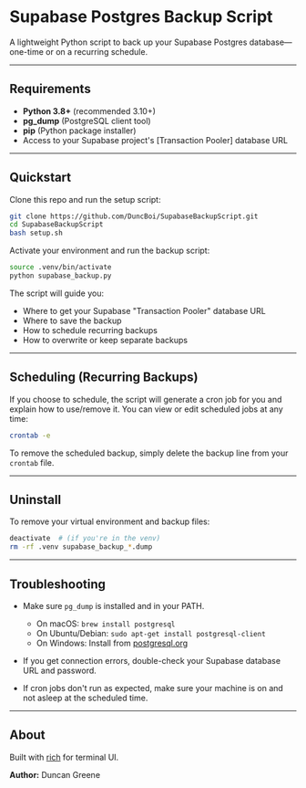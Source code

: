 # Supabase Postgres Backup Script

A lightweight Python script to back up your Supabase Postgres database—one-time or on a recurring schedule.

---


## Requirements

- **Python 3.8+** (recommended 3.10+)
- **pg_dump** (PostgreSQL client tool)
- **pip** (Python package installer)
- Access to your Supabase project's [Transaction Pooler] database URL

---

## Quickstart

Clone this repo and run the setup script:

```bash
git clone https://github.com/DuncBoi/SupabaseBackupScript.git
cd SupabaseBackupScript
bash setup.sh
```

Activate your environment and run the backup script:

```bash
source .venv/bin/activate
python supabase_backup.py
```

The script will guide you:

* Where to get your Supabase "Transaction Pooler" database URL
* Where to save the backup
* How to schedule recurring backups
* How to overwrite or keep separate backups

---

## Scheduling (Recurring Backups)

If you choose to schedule, the script will generate a cron job for you and explain how to use/remove it.
You can view or edit scheduled jobs at any time:

```bash
crontab -e
```

To remove the scheduled backup, simply delete the backup line from your `crontab` file.

---

## Uninstall

To remove your virtual environment and backup files:

```bash
deactivate  # (if you're in the venv)
rm -rf .venv supabase_backup_*.dump
```

---

## Troubleshooting

* Make sure `pg_dump` is installed and in your PATH.

  * On macOS: `brew install postgresql`
  * On Ubuntu/Debian: `sudo apt-get install postgresql-client`
  * On Windows: Install from [postgresql.org](https://www.postgresql.org/download/windows/)
* If you get connection errors, double-check your Supabase database URL and password.
* If cron jobs don't run as expected, make sure your machine is on and not asleep at the scheduled time.

---

## About

Built with [rich](https://github.com/Textualize/rich) for terminal UI.

**Author:** Duncan Greene
